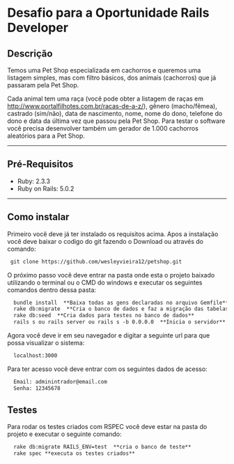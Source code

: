# Desafio para a Oportunidade Rails Developer



Descrição
-------------
Temos uma Pet Shop especializada em cachorros e queremos uma listagem simples, mas com filtro básicos, dos animais (cachorros) que já passaram pela Pet Shop.

Cada animal tem uma raça (você pode obter a listagem de raças em http://www.portalfilhotes.com.br/racas-de-a-z/), gênero (macho/fêmea), castrado (sim/não), data de nascimento, nome, nome do dono, telefone do dono e data da última vez que passou pela Pet Shop.
Para testar o software você precisa desenvolver também um gerador de 1.000 cachorros aleatórios para a Pet Shop.


----------


Pré-Requisitos
-------------

- Ruby: 2.3.3
-	Ruby on Rails: 5.0.2


----------

Como instalar
-------------

Primeiro você deve já ter instalado os requisitos acima. Apos a instalação você deve baixar o codigo do git fazendo o Download ou através do comando:
```markdown
 git clone https://github.com/wesleyvieira12/petshop.git
```

O próximo passo você deve entrar na pasta onde esta o projeto baixado utilizando o terminal ou o CMD do windows e executar os seguintes comandos dentro dessa pasta:
```markdown
  bundle install  **Baixa todas as gens declaradas no arquivo Gemfile**
  rake db:migrate  **Cria o banco de dados e faz a migração das tabelas**
  rake db:seed  **Cria dados para testes no banco de dados**
  rails s ou rails server ou rails s -b 0.0.0.0  **Inicia o servidor**
```
Agora você deve ir em seu navegador e digitar a seguinte url para que possa visualizar o sistema:
```markdown
  localhost:3000
```
Para ter acesso você deve entrar com os seguintes dados de acesso:
```markdown
  Email: adminintrador@email.com
  Senha: 12345678
```

Testes
-------------

Para rodar os testes criados com RSPEC você deve estar na pasta do projeto e executar o seguinte comando:
```markdown
  rake db:migrate RAILS_ENV=test  **cria o banco de teste**
  rake spec **executa os testes criados**
```
